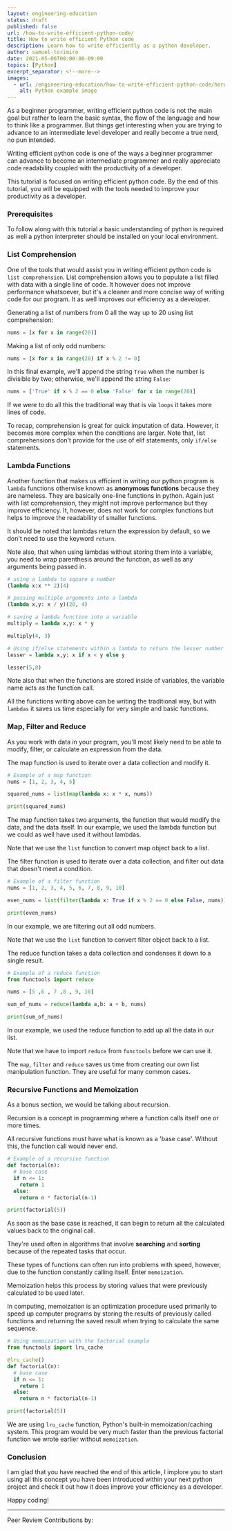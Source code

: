 ```yaml
---
layout: engineering-education
status: draft
published: false
url: /how-to-write-efficient-python-code/
title: How to write efficient Python code
description: Learn how to write efficiently as a python developer.
author: samuel-torimiro
date: 2021-05-06T00:00:00-09:00
topics: [Python]
excerpt_separator: <!--more-->
images:
  - url: /engineering-education/how-to-write-efficient-python-code/hero.jpg
    alt: Python example image
---
```

As a beginner programmer, writing efficient python code is not the main goal but rather to learn the basic syntax, the flow of the language and how to think like a programmer. But things get interesting when you are trying to advance to an intermediate level developer and really become a true nerd, no pun intended.

Writing efficient python code is one of the ways a beginner programmer can advance to become an intermediate programmer and really appreciate code readability coupled with the productivity of a developer.
<!--more-->
This tutorial is focused on writing efficient python code. By the end of this tutorial, you will be equipped with the tools needed to improve your productivity as a developer.

### Prerequisites
To follow along with this tutorial a basic understanding of python is required as well a python interpreter should be installed on your local environment.

### List Comprehension
One of the tools that would assist you in writing efficient python code is `list comprehension`. List comprehension allows you to populate a list filled with data with a single line of code. It however does not improve performance whatsoever, but it's a cleaner and more concise way of writing code for our program. It as well improves our efficiency as a developer.

Generating a list of numbers from 0 all the way up to 20 using list comprehension:

```py
nums = [x for x in range(20)] 
```

Making a list of only odd numbers:

```py
nums = [x for x in range(20) if x % 2 != 0]
```

In this final example, we'll append the string `True` when the number is divisible by two; otherwise, we'll append the string `False`:

```py
nums = ['True' if x % 2 == 0 else 'False' for x in range(20)]
```

If we were to do all this the traditional way that is via `loops` it takes more lines of code.

To recap, comprehension is great for quick imputation of data. However, it becomes more complex when the conditions are larger. Note that, list comprehensions don't provide for the use of elif statements, only `if/else` statements.


### Lambda Functions
Another function that makes us efficient in writing our python program is `lambda` functions otherwise known as __anonymous functions__ because they are nameless. They are basically one-line functions in python. Again just with list comprehension, they might not improve performance but they improve efficiency. It, however, does not work for complex functions but helps to improve the readability of smaller functions.

It should be noted that lambdas return the expression by default, so we don't need to use the keyword `return`.

Note also, that when using lambdas without storing them into a variable, you need to wrap parenthesis around the function, as well as any arguments being passed in.

```py
# using a lambda to square a number
(lambda x:x ** 2)(4)

# passing multiple arguments into a lambda
(lambda x,y: x / y)(20, 4)

# saving a lambda function into a variable
multiply = lambda x,y: x * y

multiply(4, 3)

# Using if/else statements within a lambda to return the lesser number
lesser = lambda x,y: x if x < y else y

lesser(5,8)
```

Note also that when the functions are stored inside of variables, the variable name acts as the function call.

All the functions writing above can be writing the traditional way, but with `lambdas` it saves us time especially for very simple and basic functions.

### Map, Filter and Reduce
As you work with data in your program, you'll most likely need to be able to modify, filter, or calculate an expression from the data.

The map function is used to iterate over a data collection and modify it.

```py
# Example of a map function
nums = [1, 2, 3, 4, 5]

squared_nums = list(map(lambda x: x * x, nums))

print(squared_nums)
```
The map function takes two arguments, the function that would modify the data, and the data itself. In our example, we used the lambda function but we could as well have used it without lambdas.

Note that we use the `list` function to convert map object back to a list.

The filter function is used to iterate over a data collection, and filter out data that doesn't meet a condition.
```py
# Example of a filter function
nums = [1, 2, 3, 4, 5, 6, 7, 8, 9, 10]

even_nums = list(filter(lambda x: True if x % 2 == 0 else False, nums))

print(even_nums)
```
In our example, we are filtering out all odd numbers.

Note that we use the `list` function to convert filter object back to a list.

The reduce function takes a data collection and condenses it down to a single result.
```py
# Example of a reduce function
from functools import reduce

nums = [5 ,6 , 7 ,8 , 9, 10]

sum_of_nums = reduce(lambda a,b: a + b, nums)

print(sum_of_nums)
```
In our example, we used the reduce function to add up all the data in our list.

Note that we have to import `reduce` from `functools` before we can use it.

The `map`, `filter` and `reduce` saves us time from creating our own list manipulation function. They are useful for many common cases.

### Recursive Functions and Memoization
As a bonus section, we would be talking about recursion.

Recursion is a concept in programming where a function calls itself one or more times.

All recursive functions must have what is known as a 'base case'. Without this, the function call would never end.

```py
# Example of a recursive function
def factorial(n):
  # base case
  if n <= 1:
    return 1
  else: 
    return n * factorial(n-1)

print(factorial(5))
```

As soon as the base case is reached, it can begin to return all the calculated values back to the original call.

They're used often in algorithms that involve __searching__ and __sorting__ because of the repeated tasks that occur.

These types of functions can often run into problems with speed, however, due to the function constantly calling itself. Enter `memoization`.

Memoization helps this process by storing values that were previously calculated to be used later.

In computing, memoization is an optimization procedure used primarily to speed up computer programs by storing the results of previously called functions and returning the saved result when trying to calculate the same sequence.

```py
# Using memoization with the factorial example
from functools import lru_cache

@lru_cache()
def factorial(n):
  # base case
  if n <= 1:
    return 1
  else: 
    return n * factorial(n-1)

print(factorial(5))
```

We are using `lru_cache` function, Python's built-in memoization/caching system. This program would be very much faster than the previous factorial function we wrote earlier without `memoization`.

### Conclusion
I am glad that you have reached the end of this article, I implore you to start using all this concept you have been introduced within your next python project and check it out how it does improve your efficiency as a developer.

Happy coding!

---
Peer Review Contributions by: 